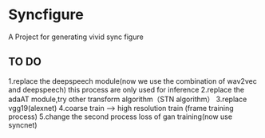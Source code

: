 # Syncfigure
A Project for generating vivid sync figure
## TO DO
1.replace the deepspeech module(now we use the combination of wav2vec and deepspeech)
this process are only used for inference 
2.replace the adaAT module,try other transform algorithm（STN algorithm）
3.replace vgg19(alexnet)
4.coarse train --> high resolution train (frame training process)
5.change the second process loss of gan training(now use syncnet) 
